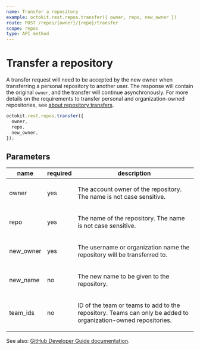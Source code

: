 ```yaml
---
name: Transfer a repository
example: octokit.rest.repos.transfer({ owner, repo, new_owner })
route: POST /repos/{owner}/{repo}/transfer
scope: repos
type: API method
---
```


# Transfer a repository

A transfer request will need to be accepted by the new owner when transferring a personal repository to another user. The response will contain the original `owner`, and the transfer will continue asynchronously. For more details on the requirements to transfer personal and organization-owned repositories, see [about repository transfers](https://docs.github.com/articles/about-repository-transfers/).

```js
octokit.rest.repos.transfer({
  owner,
  repo,
  new_owner,
});
```

## Parameters

<table>
  <thead>
    <tr>
      <th>name</th>
      <th>required</th>
      <th>description</th>
    </tr>
  </thead>
  <tbody>
    <tr><td>owner</td><td>yes</td><td>

The account owner of the repository. The name is not case sensitive.

</td></tr>
<tr><td>repo</td><td>yes</td><td>

The name of the repository. The name is not case sensitive.

</td></tr>
<tr><td>new_owner</td><td>yes</td><td>

The username or organization name the repository will be transferred to.

</td></tr>
<tr><td>new_name</td><td>no</td><td>

The new name to be given to the repository.

</td></tr>
<tr><td>team_ids</td><td>no</td><td>

ID of the team or teams to add to the repository. Teams can only be added to organization-owned repositories.

</td></tr>
  </tbody>
</table>

See also: [GitHub Developer Guide documentation](https://docs.github.com/rest/reference/repos#transfer-a-repository).
